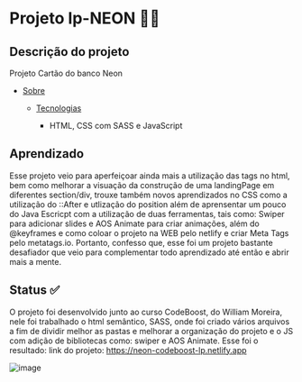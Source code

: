 # Projeto lp-NEON 👨‍🚀
## Descrição do projeto
Projeto Cartão do banco Neon
* [Sobre](#https://codeboost.com.br/)
   
   * [Tecnologias](#tecnologias)
     * <p> HTML, CSS com SASS e JavaScript </p>
   
## Aprendizado 
Esse projeto veio para aperfeiçoar ainda mais a utilização das tags no html, bem como melhorar a visuação da construção de uma landingPage em diferentes section/div,
trouxe também novos aprendizados no CSS como a utilização do ::After e utlização do position além de aprensentar um pouco do Java Escricpt com a utilização de duas ferramentas,
tais como: Swiper para adicionar slides e AOS Animate para criar animações, além do @keyframes e como coloar o projeto na WEB pelo netlify e criar Meta Tags pelo metatags.io.
Portanto, confesso que, esse foi um projeto bastante desafiador que veio para complementar todo aprendizado até então e abrir mais a mente.

## Status ✅
O projeto foi desenvolvido junto ao curso CodeBoost, do William Moreira, nele foi trabalhado o html semântico, SASS, onde foi criado vários arquivos a fim de dividir melhor as pastas e melhorar a organização do projeto e o JS com adição de bibliotecas como: swiper e AOS Animate.
Esse foi o resultado:
link do projeto: https://neon-codeboost-lp.netlify.app

 ![image](https://user-images.githubusercontent.com/99925589/183254633-d474f84f-4233-4a5f-b6b7-c096a7d5b16a.png)

 
 

